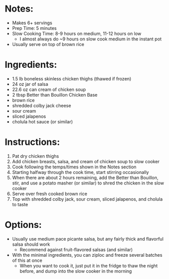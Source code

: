 # Notes: 
- Makes 6+ servings
- Prep Time: 5 minutes
- Slow Cooking Time: 8-9 hours on medium, 11-12 hours on low
  * I almost always do ~9 hours on slow cook medium in the instant pot
- Usually serve on top of brown rice

# Ingredients:
- 1.5 lb boneless skinless chicken thighs (thawed if frozen)
- 24 oz jar of salsa
- 22.6 oz can cream of chicken soup
- 2 tbsp Better than Bouillon Chicken Base
- brown rice
- shredded colby jack cheese
- sour cream
- sliced jalapenos
- cholula hot sauce (or similar)

# Instructions:
1. Pat dry chicken thighs
2. Add chicken breasts, salsa, and cream of chicken soup to slow cooker
3. Cook following the temps/times shown in the Notes section
4. Starting halfway through the cook time, start stirring occasionally
5. When there are about 2 hours remaining, add the Better than Bouillon, stir, and use a potato masher (or similar) to shred the chicken in the slow cooker
6. Serve over fresh cooked brown rice
7. Top with shredded colby jack, sour cream, sliced jalapenos, and cholula to taste

# Options:
- Usually use medium pace picante salsa, but any fairly thick and flavorful salsa should work
  * Recommend against fruit-flavored salsas (and similar)
- With the minimal ingredients, you can ziploc and freeze several batches of this at once
  * When you want to cook it, just put it in the fridge to thaw the night before, and dump into the slow cooker in the morning
